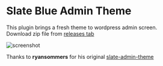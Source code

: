# Slate Blue Admin Theme

This plugin brings a fresh theme to wordpress admin screen.  
Download zip file from [releases tab](https://github.com/ngxson/slate-blue-admin-theme/releases)

![screenshot](https://cdn-gcs.ngxson.com/nuiblog/2020/06/wp-slate.r4hoop.jpg)

Thanks to **ryansommers** for his original [slate-admin-theme](https://github.com/wp-plugins/slate-admin-theme)
